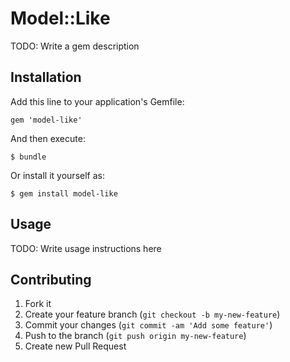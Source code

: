 # Model::Like

TODO: Write a gem description

## Installation

Add this line to your application's Gemfile:

    gem 'model-like'

And then execute:

    $ bundle

Or install it yourself as:

    $ gem install model-like

## Usage

TODO: Write usage instructions here

## Contributing

1. Fork it
2. Create your feature branch (`git checkout -b my-new-feature`)
3. Commit your changes (`git commit -am 'Add some feature'`)
4. Push to the branch (`git push origin my-new-feature`)
5. Create new Pull Request
